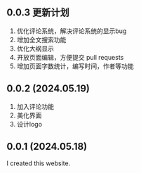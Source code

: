 ## 0.0.3 更新计划
1. 优化评论系统，解决评论系统的显示bug
2. 增加全文搜索功能
3. 优化大纲显示
4. 开放页面编辑，方便提交 pull requests
5. 增加页面字数统计，编写时间，作者等功能

## 0.0.2 (2024.05.19)
1. 加入评论功能
2. 美化界面
3. 设计logo

## 0.0.1 (2024.05.18)
I created this website.

